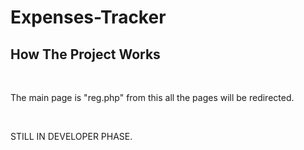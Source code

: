 # Expenses-Tracker
<h2>How The Project Works</h2><br>
<p>The main page is "reg.php" from this all the pages will be redirected.</p><br>
<p>STILL IN DEVELOPER PHASE.</p>

